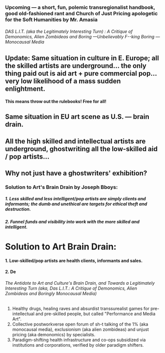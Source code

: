 






### Upcoming — a short, fun, polemic transregionalist handbook, good old-fashioned rant and Church of Just Pricing apologetic for the Soft Humanities by Mr. Amasia

###### DAS L.I.T. (aka the Legitimately Interesting Turn) : A Critique of Demonomics, Alien Zombideas and Boring —Unbelievably F--king Boring —Monocausal Media








## Update: Same situation in culture in E. Europe; all the skilled artists are underground... the only thing paid out is aid art + pure commercial pop... very low likelihood of a mass sudden enlightment.

#### This means throw out the rulebooks! Free for all!









## Same situation in EU art scene as U.S. — brain drain. 

## All the high skilled and intellectual artists are underground, ghostwriting all the low-skilled aid / pop artists...

## Why not just have a ghostwriters' exhibition?







### Solution to Art's Brain Drain by Joseph Bboys:

##### 1. Less skilled and less intelligent/pop artists are simply clients and informants; the dumb and unethical are targets for ethical theft and destruction.

##### 2. Funnel funds and visibility into work with the more skilled and intelligent.







# Solution to Art Brain Drain:

#### 1. Low-skilled/pop artists are health clients, informants and sales.

#### 2. De



###### The Antidote to Art and Culture's Brain Drain, and Towards a Legitimately Interesting Turn (aka, Das L.I.T.: A Critique of Demonomics, Alien Zombideas and Boringly Monocausal Media)
1. Healthy drugs, healing raves and absurdist transsurealist games for pre-intellectual and pre-skilled people, but called "Performance and Media Art".
2. Collective postworkverse open forum of sh-t talking of the 1% (aka monocausal media), exclusionism (aka alien zombideas) and unjust pricing (aka demonomics) by specialists.
3. Paradigm-shifting health infrastructure and co-ops subsidized via institutions and corporations, verified by older paradigm shifters.




